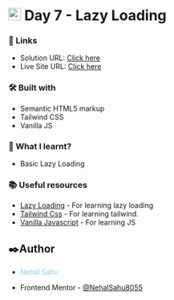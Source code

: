 # <img src="https://www.freepnglogos.com/uploads/javascript-png/javascript-vector-logo-yellow-png-transparent-javascript-vector-12.png" width="25"/> Day 7 - Lazy Loading

### 🔗 Links

- Solution URL: [Click here](https://github.com/NehalSahu8055/Day-7-Lazy-Loading)
- Live Site URL: [Click here](https://lazy-loading-nehal.netlify.app/)

### 🛠️ Built with

- Semantic HTML5 markup
- Tailwind CSS
- Vanilla JS



### 📜 What I learnt?

- Basic Lazy Loading



### 📚 Useful resources
- [Lazy Loading](https://developer.mozilla.org/en-US/docs/Web/Performance/Lazy_loading) - For learning lazy loading
- [Tailwind Css](https://tailwindcss.com/) - For learning tailwind.
- [Vanilla Javascript](https://developer.mozilla.org/en-US/docs/Web/JavaScript) - For learning JS

## ✒️Author

- <p style="color:skyblue">Nehal Sahu</p>
- Frontend Mentor - [@NehalSahu8055](https://www.frontendmentor.io/profile/NehalSahu8055)
